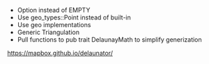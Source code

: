 - Option instead of EMPTY
- Use geo_types::Point instead of built-in
- Use geo implementations
- Generic Triangulation
- Pull functions to pub trait DelaunayMath to simplify generization

https://mapbox.github.io/delaunator/
